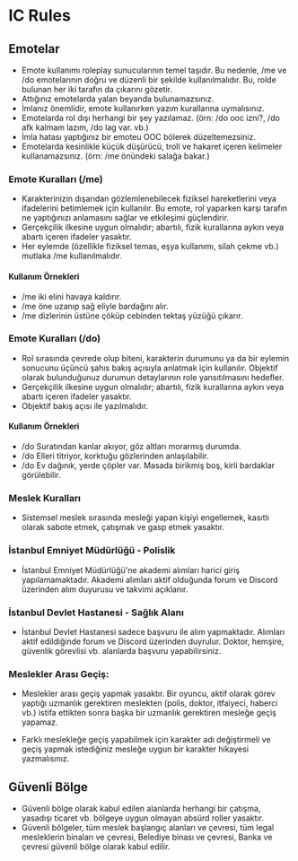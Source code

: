 # IC Rules

## Emotelar
* Emote kullanımı roleplay sunucularının temel taşıdır. Bu nedenle, /me ve /do emotelarının doğru ve düzenli bir şekilde kullanılmalıdır. Bu, rolde bulunan her iki tarafın da çıkarını gözetir.
* Attığınız emotelarda yalan beyanda bulunamazsınız.
* İmlanız önemlidir, emote kullanırken yazım kurallarına uymalısınız.
* Emotelarda rol dışı herhangi bir şey yazılamaz. (örn: /do ooc izni?, /do afk kalmam lazım, /do lag var. vb.)
* İmla hatası yaptığınız bir emoteu OOC bölerek düzeltemezsiniz.
* Emotelarda kesinlikle küçük düşürücü, troll ve hakaret içeren kelimeler kullanamazsınız. (örn: /me önündeki salağa bakar.)

### Emote Kuralları (/me)
* Karakterinizin dışarıdan gözlemlenebilecek fiziksel hareketlerini veya ifadelerini betimlemek için kullanılır. Bu emote, rol yaparken karşı tarafın ne yaptığınızı anlamasını sağlar ve etkileşimi güçlendirir.
* Gerçekçilik ilkesine uygun olmalıdır; abartılı, fizik kurallarına aykırı veya abartı içeren ifadeler yasaktır.
* Her eylemde (özellikle fiziksel temas, eşya kullanımı, silah çekme vb.) mutlaka /me kullanılmalıdır.
#### Kullanım Örnekleri
* /me iki elini havaya kaldırır.
* /me öne uzanıp sağ eliyle bardağını alır.
* /me dizlerinin üstüne çöküp cebinden tektaş yüzüğü çıkarır.

### Emote Kuralları (/do)
* Rol sırasında çevrede olup biteni, karakterin durumunu ya da bir eylemin sonucunu üçüncü şahıs bakış açısıyla anlatmak için kullanılır. Objektif olarak bulunduğunuz durumun detaylarının role yansıtılmasını hedefler.
* Gerçekçilik ilkesine uygun olmalıdır; abartılı, fizik kurallarına aykırı veya abartı içeren ifadeler yasaktır.
* Objektif bakış açısı ile yazılmalıdır.
#### Kullanım Örnekleri
* /do Suratından kanlar akıyor, göz altları morarmış durumda.
* /do Elleri titriyor, korktuğu gözlerinden anlaşılabilir.
* /do Ev dağınık, yerde çöpler var. Masada birikmiş boş, kirli bardaklar görülebilir.


### Meslek Kuralları
* Sistemsel meslek sırasında mesleği yapan kişiyi engellemek, kasıtlı olarak sabote etmek, çatışmak ve gasp etmek yasaktır. 

### İstanbul Emniyet Müdürlüğü - Polislik 
* İstanbul Emniyet Müdürlüğü'ne akademi alımları harici giriş yapılamamaktadır. Akademi alımları aktif olduğunda forum ve Discord üzerinden alım duyurusu ve takvimi açıklanır.

### İstanbul Devlet Hastanesi - Sağlık Alanı
* İstanbul Devlet Hastanesi sadece başvuru ile alım yapmaktadır. Alımları aktif edildiğinde forum ve Discord üzerinden duyrulur. Doktor, hemşire, güvenlik görevlisi vb. alanlarda başvuru yapabilirsiniz.


### Meslekler Arası Geçiş:
* Meslekler arası geçiş yapmak yasaktır. Bir oyuncu, aktif olarak görev yaptığı uzmanlık gerektiren meslekten (polis, doktor, itfaiyeci, haberci vb.) istifa ettikten sonra başka bir uzmanlık gerektiren mesleğe geçiş yapamaz.

* Farklı meslekleğe geçiş yapabilmek için karakter adı değiştirmeli ve geçiş yapmak istediğiniz mesleğe uygun bir karakter hikayesi yazmalısınız. 



## Güvenli Bölge
* Güvenli bölge olarak kabul edilen alanlarda herhangi bir çatışma, yasadışı ticaret vb. bölgeye uygun olmayan absürd roller yasaktır.
* Güvenli bölgeler, tüm meslek başlangıç alanları ve çevresi, tüm legal mesleklerin binaları ve çevresi, Belediye binası ve çevresi, Banka ve çevresi güvenli bölge olarak kabul edilir.
 